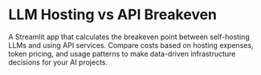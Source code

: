 # LLM Hosting vs API Breakeven
 A Streamlit app that calculates the breakeven point between self-hosting LLMs and using API services. Compare costs based on hosting expenses, token pricing, and usage patterns to make data-driven infrastructure decisions for your AI projects.
